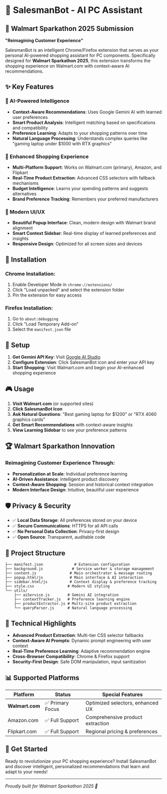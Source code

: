 # 🤖 SalesmanBot - AI PC Assistant

## 🎯 Walmart Sparkathon 2025 Submission

**"Reimagining Customer Experience"**

SalesmanBot is an intelligent Chrome/Firefox extension that serves as your personal AI-powered shopping assistant for PC components. Specifically designed for **Walmart Sparkathon 2025**, this extension transforms the shopping experience on Walmart.com with context-aware AI recommendations.

## ✨ Key Features

### 🧠 AI-Powered Intelligence
- **Context-Aware Recommendations**: Uses Google Gemini AI with learned user preferences
- **Smart Product Analysis**: Intelligent matching based on specifications and compatibility
- **Preference Learning**: Adapts to your shopping patterns over time
- **Natural Language Processing**: Understands complex queries like "gaming laptop under $1000 with RTX graphics"

### 🛒 Enhanced Shopping Experience
- **Multi-Platform Support**: Works on Walmart.com (primary), Amazon, and Flipkart
- **Real-Time Product Extraction**: Advanced CSS selectors with fallback mechanisms
- **Budget Intelligence**: Learns your spending patterns and suggests alternatives
- **Brand Preference Tracking**: Remembers your preferred manufacturers

### 🎨 Modern UI/UX
- **Beautiful Popup Interface**: Clean, modern design with Walmart brand alignment
- **Smart Context Sidebar**: Real-time display of learned preferences and insights
- **Responsive Design**: Optimized for all screen sizes and devices

## 🚀 Installation

### Chrome Installation:
1. Enable Developer Mode in `chrome://extensions/`
2. Click "Load unpacked" and select the extension folder
3. Pin the extension for easy access

### Firefox Installation:
1. Go to `about:debugging`
2. Click "Load Temporary Add-on"
3. Select the `manifest.json` file

## 🔑 Setup

1. **Get Gemini API Key**: Visit [Google AI Studio](https://makersuite.google.com/app/apikey)
2. **Configure Extension**: Click SalesmanBot icon and enter your API key
3. **Start Shopping**: Visit Walmart.com and begin your AI-enhanced shopping experience

## 🎮 Usage

1. **Visit Walmart.com** (or supported sites)
2. **Click SalesmanBot Icon**
3. **Ask Natural Questions**: "Best gaming laptop for $1200" or "RTX 4060 graphics cards"
4. **Get Smart Recommendations** with context-aware insights
5. **View Learning Sidebar** to see your preference patterns

## 🏆 Walmart Sparkathon Innovation

### Reimagining Customer Experience Through:

- **Personalization at Scale**: Individual preference learning
- **AI-Driven Assistance**: Intelligent product discovery
- **Context-Aware Shopping**: Session and historical context integration
- **Modern Interface Design**: Intuitive, beautiful user experience

## 🛡️ Privacy & Security

- ✅ **Local Data Storage**: All preferences stored on your device
- ✅ **Secure Communications**: HTTPS for all API calls
- ✅ **No Personal Data Collection**: Privacy-first design
- ✅ **Open Source**: Transparent, auditable code

## 📁 Project Structure

```
├── manifest.json              # Extension configuration
├── background.js             # Service worker & storage management
├── content.js               # Main orchestrator & message routing
├── popup.html/js            # Main interface & AI interaction
├── sidebar.html/js          # Context display & preference tracking
├── style.css               # Modern UI styling
└── utils/
    ├── aiService.js        # Gemini AI integration
    ├── contextTracker.js   # Preference learning engine
    ├── productExtractor.js # Multi-site product extraction
    └── queryParser.js      # Natural language processing
```

## 🔧 Technical Highlights

- **Advanced Product Extraction**: Multi-tier CSS selector fallbacks
- **Context-Aware AI Prompts**: Dynamic prompt engineering with user context
- **Real-Time Preference Learning**: Adaptive recommendation engine
- **Cross-Browser Compatibility**: Chrome & Firefox support
- **Security-First Design**: Safe DOM manipulation, input sanitization

## 📊 Supported Platforms

| Platform | Status | Special Features |
|----------|--------|------------------|
| **Walmart.com** | ✅ Primary Focus | Optimized selectors, enhanced UX |
| Amazon.com | ✅ Full Support | Comprehensive product extraction |
| Flipkart.com | ✅ Full Support | Regional pricing & preferences |

## 🎉 Get Started

Ready to revolutionize your PC shopping experience? Install SalesmanBot and discover intelligent, personalized recommendations that learn and adapt to your needs!

---

*Proudly built for Walmart Sparkathon 2025 🛒*
